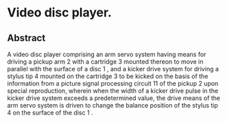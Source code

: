 # Video disc player.

## Abstract
A video disc player comprising an arm servo system having means for driving a pickup arm 2 with a cartridge 3 mounted thereon to move in parallel with the surface of a disc 1 , and a kicker drive system for driving a stylus tip 4 mounted on the cartridge 3 to be kicked on the basis of the information from a picture signal processing circuit 11 of the pickup 2 upon special reproduction, wherein when the width of a kicker drive pulse in the kicker drive system exceeds a predetermined value, the drive means of the arm servo system is driven to change the balance position of the stylus tip 4 on the surface of the disc 1 .